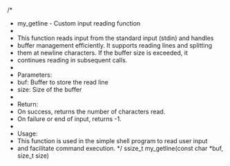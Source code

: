 /*
 * my_getline - Custom input reading function
 *
 * This function reads input from the standard input (stdin) and handles
 * buffer management efficiently. It supports reading lines and splitting
 * them at newline characters. If the buffer size is exceeded, it
 * continues reading in subsequent calls.
 *
 * Parameters:
 *   buf: Buffer to store the read line
 *   size: Size of the buffer
 *
 * Return:
 *   On success, returns the number of characters read.
 *   On failure or end of input, returns -1.
 *
 * Usage:
 *   This function is used in the simple shell program to read user input
 *   and facilitate command execution.
 */
ssize_t my_getline(const char *buf, size_t size)




